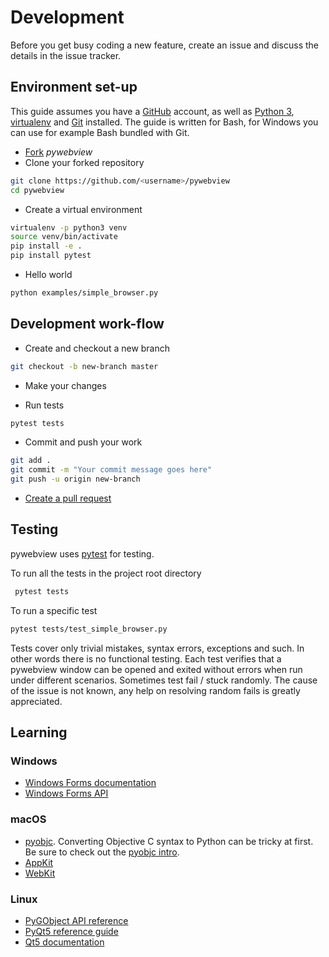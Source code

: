 # Development

Before you get busy coding a new feature, create an issue and discuss the details in the issue tracker.

## Environment set-up

This guide assumes you have a [GitHub](https://github.com) account, as well as [Python 3](https://python.org), [virtualenv](https://virtualenv.pypa.io/en/stable/) and [Git](https://git-scm.com) installed. The guide is written for Bash, for Windows you can use for example Bash bundled with Git.

* [Fork](https://github.com/r0x0r/pywebview/fork) _pywebview_ 
* Clone your forked repository

``` bash
git clone https://github.com/<username>/pywebview
cd pywebview
```

* Create a virtual environment
``` bash
virtualenv -p python3 venv
source venv/bin/activate
pip install -e .
pip install pytest
```

* Hello world
``` bash
python examples/simple_browser.py
```


## Development work-flow

* Create and checkout a new branch 
``` bash
git checkout -b new-branch master
```

* Make your changes

* Run tests
``` bash
pytest tests
```

* Commit and push your work

``` bash
git add .
git commit -m "Your commit message goes here"
git push -u origin new-branch
```

* [Create a pull request](https://help.github.com/articles/creating-a-pull-request/)


## Testing

pywebview uses [pytest](https://docs.pytest.org/en/latest/) for testing. 

To run all the tests in the project root directory

``` bash
 pytest tests
```

To run a specific test

``` bash
pytest tests/test_simple_browser.py
```

 Tests cover only trivial mistakes, syntax errors, exceptions and such. In other words there is no functional testing. Each test verifies that a pywebview window can be opened and exited without errors when run under different scenarios. Sometimes test fail / stuck randomly. The cause of the issue is not known, any help on resolving random fails is greatly appreciated.

## Learning

### Windows 
* [Windows Forms documentation](https://docs.microsoft.com/en-us/dotnet/framework/winforms/)
* [Windows Forms API](https://docs.microsoft.com/en-us/dotnet/api/system.windows.forms)

### macOS
* [pyobjc](https://pythonhosted.org/pyobjc/). Converting Objective C syntax to Python can be tricky at first. Be sure to check out the [pyobjc intro](https://pythonhosted.org/pyobjc/core/intro.html).
* [AppKit](https://developer.apple.com/documentation/appkit)
* [WebKit](https://developer.apple.com/documentation/webkit)

### Linux 
* [PyGObject API reference](https://lazka.github.io/pgi-docs/)
* [PyQt5 reference guide](http://pyqt.sourceforge.net/Docs/PyQt5/)
* [Qt5 documentation](https://doc.qt.io/qt-5/index.html)
